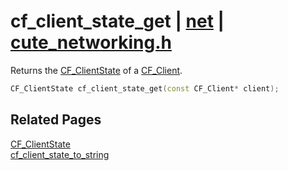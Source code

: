 # cf_client_state_get | [net](https://github.com/RandyGaul/cute_framework/blob/master/docs/net/README.md) | [cute_networking.h](https://github.com/RandyGaul/cute_framework/blob/master/include/cute_networking.h)

Returns the [CF_ClientState](https://github.com/RandyGaul/cute_framework/blob/master/docs/net/cf_clientstate.md) of a [CF_Client](https://github.com/RandyGaul/cute_framework/blob/master/docs/net/cf_client.md).

```cpp
CF_ClientState cf_client_state_get(const CF_Client* client);
```

## Related Pages

[CF_ClientState](https://github.com/RandyGaul/cute_framework/blob/master/docs/net/cf_clientstate.md)  
[cf_client_state_to_string](https://github.com/RandyGaul/cute_framework/blob/master/docs/net/cf_client_state_to_string.md)  
